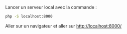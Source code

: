 Lancer un serveur local avec la commande :
```bash
php -S localhost:8000
```

Aller sur un navigateur et aller sur [http://localhost:8000/](http://localhost:8000/)

